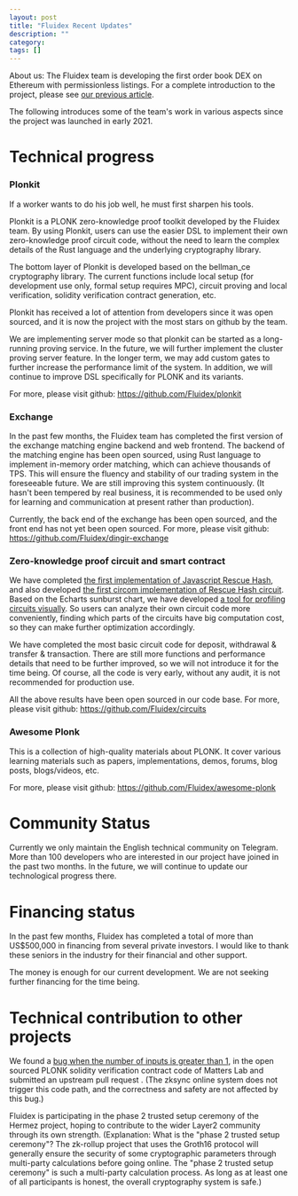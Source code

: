 ```yaml
---
layout: post
title: "Fluidex Recent Updates"
description: ""
category:
tags: []
---
```



About us: The Fluidex team is developing the first order book DEX on Ethereum with permissionless listings. For a complete introduction to the project, please see [our previous article](/posts/2020-11-30-fluidex-a-zkrollup-layer2-dex/).

The following introduces some of the team's work in various aspects since the project was launched in early 2021.

# Technical progress

### Plonkit
 
 
 
If a worker wants to do his job well, he must first sharpen his tools.

Plonkit is a PLONK zero-knowledge proof toolkit developed by the Fluidex team. By using Plonkit, users can use the easier DSL to implement their own zero-knowledge proof circuit code, without the need to learn the complex details of the Rust language and the underlying cryptography library.

The bottom layer of Plonkit is developed based on the bellman_ce cryptography library. The current functions include local setup (for development use only, formal setup requires MPC), circuit proving and local verification, solidity verification contract generation, etc.
    
Plonkit has received a lot of attention from developers since it was open sourced, and it is now the project with the most stars on github by the team.

We are implementing server mode so that plonkit can be started as a long-running proving service. In the future, we will further implement the cluster proving server feature. In the longer term, we may add custom gates to further increase the performance limit of the system. In addition, we will continue to improve DSL specifically for PLONK and its variants.

For more, please visit github: <https://github.com/Fluidex/plonkit>

### Exchange

In the past few months, the Fluidex team has completed the first version of the exchange matching engine backend and web frontend. The backend of the matching engine has been open sourced, using Rust language to implement in-memory order matching, which can achieve thousands of TPS. This will ensure the fluency and stability of our trading system in the foreseeable future.  We are still improving this system continuously. (It hasn't been tempered by real business, it is recommended to be used only for learning and communication at present rather than production).

Currently, the back end of the exchange has been open sourced, and the front end has not yet been open sourced.
For more, please visit github: <https://github.com/Fluidex/dingir-exchange>

### Zero-knowledge proof circuit and smart contract

We have completed [the first implementation of Javascript Rescue Hash](https://github.com/Fluidex/rescue-hash-js), and also developed [the first circom implementation of Rescue Hash circuit](https://github.com/Fluidex/circuits/blob/master/src/lib/rescue.circom). Based on the Echarts sunburst chart, we have developed [a tool for profiling circuits visually](https://github.com/Fluidex/circuits/blob/master/tools/benchmark/profile_circuit.js). So users can analyze their own circuit code more conveniently, finding which parts of the circuits have big computation cost, so they can make further optimization accordingly.

We have completed the most basic circuit code for deposit, withdrawal & transfer & transaction. There are still more functions and performance details that need to be further improved, so we will not introduce it for the time being. Of course, all the code is very early, without any audit, it is not recommended for production use.


All the above results have been open sourced in our code base. For more, please visit github: <https://github.com/Fluidex/circuits>

### Awesome Plonk

This is a collection of high-quality materials about PLONK. It cover various learning materials such as papers, implementations, demos, forums, blog posts, blogs/videos, etc.

For more, please visit github: <https://github.com/Fluidex/awesome-plonk>


# Community Status

Currently we only maintain the English technical community on Telegram. More than 100 developers who are interested in our project have joined in the past two months. In the future, we will continue to update our technological progress there.

# Financing status

In the past few months, Fluidex has completed a total of more than US$500,000 in financing from several private investors. I would like to thank these seniors in the industry for their financial and other support.

The money is enough for our current development. We are not seeking further financing for the time being.

# Technical contribution to other projects

We found a [bug when the number of inputs is greater than 1](https://github.com/matter-labs/zksync/pull/284), in the open sourced PLONK solidity verification contract code of Matters Lab  and submitted an upstream pull request . (The zksync online system does not trigger this code path, and the correctness and safety are not affected by this bug.)

Fluidex is participating in the phase 2 trusted setup ceremony of the Hermez project, hoping to contribute to the wider Layer2 community through its own strength. (Explanation: What is the "phase 2 trusted setup ceremony"? The zk-rollup project that uses the Groth16 protocol will generally ensure the security of some cryptographic parameters through multi-party calculations before going online. The "phase 2 trusted setup ceremony" is such a multi-party calculation process. As long as at least one of all participants is honest, the overall cryptography system is safe.)

